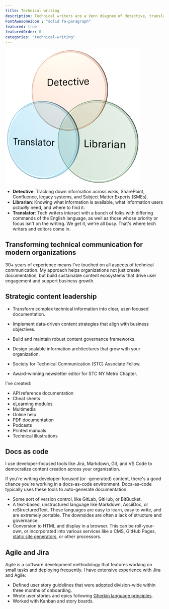 ```yaml
---
title: Technical writing
description: Technical writers are a Venn diagram of detective, translator, and librarian.
FontAwesomeIcon : "solid fa-paragraph"
featured: true
featuredOrder: 0
categories: "technical-writing"
---
```

![Venn diagram](/assets/images/tech-writer-venn.png)

- **Detective**: Tracking down information across wikis, SharePoint, Confluence, legacy systems, and Subject Matter Experts (SMEs).
- **Librarian**: Knowing what information is available, what information users *actually* need, and where to find it.
- **Translator**: Tech writers interact with a bunch of folks with differing commands of the English language, as well as those whose priority or focus isn't on the writing. We get it, we're all busy. That's where tech writers and editors come in.

## Transforming technical communication for modern organizations

30+ years of experience means I've touched on all aspects of technical communication. My approach helps organizations not just create documentation, but build sustainable content ecosystems that drive user engagement and support business growth.

## Strategic content leadership

- Transform complex technical information into clear, user-focused documentation.
- Implement data-driven content strategies that align with business objectives.
- Build and maintain robust content governance frameworks.
- Design scalable information architectures that grow with your organization.

- Society for Technical Communication (STC) Associate Fellow.
- Award-winning newsletter editor for STC NY Metro Chapter.

I've created:

- API reference documentation
- Cheat sheets
- eLearning modules
- Multimedia
- Online help
- PDF documentation
- Podcasts
- Printed manuals
- Technical illustrations


## Docs as code

I use developer-focused tools like Jira, Markdown, Git, and VS Code to democratize content creation across your organization.

If you're writing developer-focused (or -generated) content, there's a good chance you're working in a docs-as-code environment. Docs-as-code typically uses these tools to auto-generate documentation:

- Some sort of version control, like GitLab, GitHub, or BitBucket.
- A text-based, unstructured language like Markdown, AsciiDoc, or reStructuredText. These languages are easy to learn, easy to write, and are extremely portable. The downsides are often a lack of structure and governance.
- Conversion to HTML and display in a browser. This can be roll-your-own, or incorporated into various services like a CMS, GitHub Pages, [static site generators](../static-site-transformation/), or other processors.

## Agile and Jira

Agile is a software development methodology that features working on small tasks and deploying frequently. I have extensive experience with Jira and Agile:

- Defined user story guidelines that were adopted division-wide within three months of onboarding.
- Wrote user stories and epics following [Gherkin language principles](https://cucumber.io/docs/gherkin/).
- Worked with Kanban and story boards.